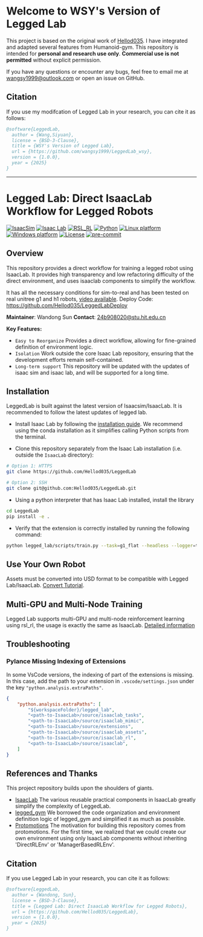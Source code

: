 # Welcome to WSY's Version of Legged Lab

This project is based on the original work of [Hellod035](https://github.com/Hellod035/LeggedLab). I have integrated and adapted several features from Humanoid-gym. This repository is intended for **personal and research use only**. **Commercial use is not permitted** without explicit permission.

If you have any questions or encounter any bugs, feel free to email me at [wangsy1999@outlook.com](mailto:wangsy1999@outlook.com) or open an issue on GitHub.

## Citation

If you use my modifcation of Legged Lab in your research, you can cite it as follows:

```bibtex
@software{LeggedLab,
  author = {Wang,Siyuan},
  license = {BSD-3-Clause},
  title = {WSY's Version of Legged Lab},
  url = {https://github.com/wangsy1999/LeggedLab_wsy},
  version = {1.0.0},
  year = {2025}
}
```
---
# Legged Lab: Direct IsaacLab Workflow for Legged Robots

[![IsaacSim](https://img.shields.io/badge/IsaacSim-4.5.0-silver.svg)](https://docs.omniverse.nvidia.com/isaacsim/latest/overview.html)
[![Isaac Lab](https://img.shields.io/badge/IsaacLab-2.1.0-silver)](https://isaac-sim.github.io/IsaacLab)
[![RSL_RL](https://img.shields.io/badge/RSL_RL-2.3.1-silver)](https://github.com/leggedrobotics/rsl_rl)
[![Python](https://img.shields.io/badge/python-3.10-blue.svg)](https://docs.python.org/3/whatsnew/3.10.html)
[![Linux platform](https://img.shields.io/badge/platform-linux--64-orange.svg)](https://releases.ubuntu.com/22.04/)
[![Windows platform](https://img.shields.io/badge/platform-windows--64-orange.svg)](https://www.microsoft.com/en-us/)
[![License](https://img.shields.io/badge/license-BSD--3-yellow.svg)](https://opensource.org/licenses/BSD-3-Clause)
[![pre-commit](https://img.shields.io/badge/pre--commit-enabled-brightgreen?logo=pre-commit&logoColor=white)](https://pre-commit.com/)

## Overview

This repository provides a direct workflow for training a legged robot using IsaacLab. It provides high transparency and low refactoring difficulty of the direct environment, and uses isaaclab components to simplify the workflow.

It has all the necessary conditions for sim-to-real and has been tested on real unitree g1 and h1 robots, [video available](https://www.bilibili.com/video/BV1tNRgYQEnr/).
Deploy Code: https://github.com/Hellod035/LeggedLabDeploy

**Maintainer**: Wandong Sun
**Contact**: 24b908020@stu.hit.edu.cn

**Key Features:**

- `Easy to Reorganize` Provides a direct workflow, allowing for fine-grained definition of environment logic.
- `Isolation` Work outside the core Isaac Lab repository, ensuring that the development efforts remain self-contained.
- `Long-term support` This repository will be updated with the updates of isaac sim and isaac lab, and will be supported for a long time.



## Installation

LeggedLab is built against the latest version of Isaacsim/IsaacLab. It is recommended to follow the latest updates of legged lab.

- Install Isaac Lab by following the [installation guide](https://isaac-sim.github.io/IsaacLab/main/source/setup/installation/index.html). We recommend using the conda installation as it simplifies calling Python scripts from the terminal.

- Clone this repository separately from the Isaac Lab installation (i.e. outside the `IsaacLab` directory):

```bash
# Option 1: HTTPS
git clone https://github.com/Hellod035/LeggedLab

# Option 2: SSH
git clone git@github.com:Hellod035/LeggedLab.git
```

- Using a python interpreter that has Isaac Lab installed, install the library

```bash
cd LeggedLab
pip install -e .
```

- Verify that the extension is correctly installed by running the following command:

```bash
python legged_lab/scripts/train.py --task=g1_flat --headless --logger=tensorboard --num_envs=64
```


## Use Your Own Robot

Assets must be converted into USD format to be compatible with Legged Lab/IsaacLab. [Convert Tutorial](https://isaac-sim.github.io/IsaacLab/main/source/how-to/import_new_asset.html).


## Multi-GPU and Multi-Node Training

Legged Lab supports multi-GPU and multi-node reinforcement learning using rsl_rl, the usage is exactly the same as IsaacLab. [Detailed information](https://isaac-sim.github.io/IsaacLab/main/source/features/multi_gpu.html)

## Troubleshooting

### Pylance Missing Indexing of Extensions

In some VsCode versions, the indexing of part of the extensions is missing. In this case, add the path to your extension in `.vscode/settings.json` under the key `"python.analysis.extraPaths"`.

```json
{
    "python.analysis.extraPaths": [
        "${workspaceFolder}/legged_lab",
        "<path-to-IsaacLab>/source/isaaclab_tasks",
        "<path-to-IsaacLab>/source/isaaclab_mimic",
        "<path-to-IsaacLab>/source/extensions",
        "<path-to-IsaacLab>/source/isaaclab_assets",
        "<path-to-IsaacLab>/source/isaaclab_rl",
        "<path-to-IsaacLab>/source/isaaclab",
    ]
}
```

## References and Thanks
This project repository builds upon the shoulders of giants.
* [IsaacLab](https://github.com/isaac-sim/IsaacLab)   The various reusable practical components in IsaacLab greatly simplify the complexity of LeggedLab.
* [legged_gym](https://github.com/leggedrobotics/legged_gym)   We borrowed the code organization and environment definition logic of legged_gym and simplified it as much as possible.
* [Protomotions](https://github.com/NVlabs/ProtoMotions)   The motivation for building this repository comes from protomotions. For the first time, we realized that we could create our own environment using only IsaacLab components without inheriting 'DirectRLEnv' or 'ManagerBasedRLEnv'.

## Citation

If you use Legged Lab in your research, you can cite it as follows:

```bibtex
@software{LeggedLab,
  author = {Wandong, Sun},
  license = {BSD-3-Clause},
  title = {Legged Lab: Direct IsaacLab Workflow for Legged Robots},
  url = {https://github.com/Hellod035/LeggedLab},
  version = {1.0.0},
  year = {2025}
}
```
